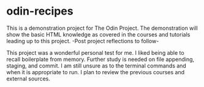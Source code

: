 # odin-recipes
This is a demonstration project for The Odin Project. The demonstration will show the basic HTML knowledge as covered in the courses and tutorials leading up to this project. 
-Post project reflections to follow-

This project was a wonderful personal test for me. I liked being able to recall boilerplate from memory. Further study is needed on file appending, staging, and commit. I am still unsure as to the terminal commands and when it is appropriate to run. I plan to review the previous courses and external sources. 